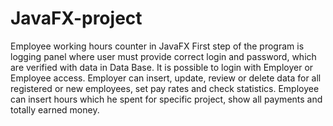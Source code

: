 # JavaFX-project 
Employee working hours counter in JavaFX
First step of the program is logging panel where user must provide correct login and password, which are verified with data in Data Base.  It is possible to login with Employer or Employee access. Employer can insert, update, review or delete data for all registered or new employees, set pay rates and check statistics. Employee can  insert hours which he spent for specific project,  show all payments and totally earned money. 
